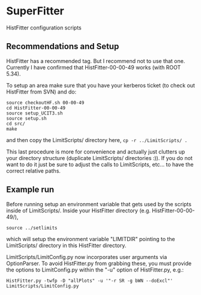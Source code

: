 # SuperFitter
HistFitter configuration scripts

## Recommendations and Setup
HistFitter has a recommended tag. But I recommend not to use that one. Currently I have confirmed that HistFitter-00-00-49 works (with ROOT 5.34).

To setup an area make sure that you have your kerberos ticket (to check out HistFitter from SVN) and do:

```
source checkoutHF.sh 00-00-49
cd HistFitter-00-00-49
source setup_UCIT3.sh
source setup.sh
cd src/
make
```
and then copy the LimitScripts/ directory here,
`cp -r ../LimitScripts/ .`

This last procedure is more for convenience and actually just clutters up your directory structure (duplicate LimitScripts/ directories :)). If you do not want to do it just be sure to adjust the calls to LimitScripts, etc... to have the correct relative paths. 

## Example run
Before running setup an environment variable that gets used by the scripts inside of LimitScripts/. Inside your HistFitter directory (e.g. HistFitter-00-00-49/),
```
source ../setlimits
```
which will setup the environment variable "LIMITDIR" pointing to the LimitScripts/ directory in this HistFitter directory. 

LimitScripts/LimitConfig.py now incorporates user arguments via OptionParser. To avoid HistFitter.py from grabbing these, you must provide the options to LimitConfig.py within the "-u" option of HistFitter.py, e.g.:

`HistFitter.py -twfp -D "allPlots" -u '"-r SR -g bWN --doExcl"' LimitScripts/LimitConfig.py`
